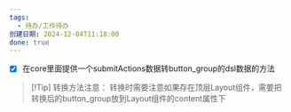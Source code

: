 ```yaml
---
tags:
  - 待办/工作待办
创建日期: 2024-12-04T11:18:00
done: true
---
```

- [x] 在core里面提供一个submitActions数据转button_group的dsl数据的方法
>[!Tip] 转换方法注意：
>转换时需要注意如果存在顶层Layout组件，需要把转换后的button_group放到Layout组件的content属性下